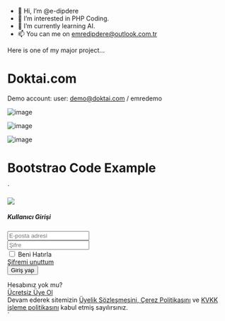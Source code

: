 - 👋 Hi, I’m @e-dipdere
- 👀 I’m interested in PHP Coding.
- 🌱 I’m currently learning AI.
- 📫 You can me on emredipdere@outlook.com.tr

Here is one of my major project...

# Doktai.com

Demo account: user: demo@doktai.com / emredemo

![image](https://github.com/e-dipdere/e-dipdere/assets/169443178/ae42556d-9eb9-4801-8c37-9fdfe4f16f4c)

![image](https://github.com/e-dipdere/e-dipdere/assets/169443178/d9f0ea20-8eba-4bcc-8d1e-4a66dab1c3ec)

![image](https://github.com/e-dipdere/e-dipdere/assets/169443178/38a35df8-39ca-4996-8eef-bcf97ea49030)


# Bootstrao Code Example

`<div class="content-wrapper navbar-top navbar-bottom">
<div class="content d-flex justify-content-center align-items-center">
<div class="login-form wmin-sm-400">
<div class="login-bg">
<div class="card mb-0">
<div class="card-body">

<form action="" method="post" class="login-form">

<div class="login_result"></div>
<div class="text-center mb-3 position-relative">
<img src="/EmreExample/images/login/login.png" class="w-25"> 
<h5 class="mb-0"><span>Kullanıcı Girişi</span></h5> 
<span class="d-block text-muted"></span>
</div>

<div class="form-group form-group-feedback form-group-feedback-left">
<div class="form-group">
<div class=""><input type="text" placeholder="E-posta adresi" name="email" class="form-control"></div> 
<div class="invalid-feedback"></div>
</div> 
<div class="form-control-feedback"><i class="icon-user text-muted"></i></div>
</div> 

<div class="form-group form-group-feedback form-group-feedback-left">
<div class="form-group">
<div class=""><input type="password" placeholder="Şifre" name="sifre" class="form-control"></div> 
<div class="invalid-feedback"></div>
</div> 
<div class="form-control-feedback"><i class="icon-lock2 text-muted"></i></div>
</div> 

<div class="form-group d-flex align-items-center">
<div class="">
<div class="mb-0 custom-control custom-checkbox">
<input type="checkbox" class="custom-control-input" value="true">
<label class="custom-control-label">Beni Hatırla</label>
</div> 
<div class="mt-1 invalid-feedback"></div>
</div> 
<a href="/forgot-password" class="ml-auto">Şifremi unuttum</a>
</div> 

<div class="b-overlay-wrap position-relative">
<button type="submit" class="btn btn-primary btn-block">Giriş yap</button>
</div>

</form> 

<div class="form-group text-center text-muted content-divider mt-3">
<span class="px-2 rounded-round">Hesabınız yok mu?</span>
</div> 

<div class="form-group">
<a href="/register" class="btn btn-secondary-pattern font-weight-bold text-primary btn-block">Ücretsiz Üye Ol</a>
</div> 

<div class="form-text text-muted text-center">
Devam ederek sitemizin <a href="/page/uyelik-sozlesmesi-ve-cerez-politikasi" target="_blank">Üyelik Sözleşmesini, Çerez Politikasını</a> ve <a href="/page/kvkk-politikasi" target="_blank">KVKK işleme politikasını</a> kabul etmiş sayılırsınız.
</div>

</div>
</div>
</div>
</div>
</div>
</div>`
